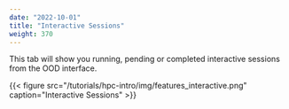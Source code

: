 ```yaml
---
date: "2022-10-01"
title: "Interactive Sessions"
weight: 370
---
```


This tab will show you running, pending or completed interactive sessions from the OOD interface.

{{< figure src="/tutorials/hpc-intro/img/features_interactive.png" caption="Interactive Sessions" >}}
